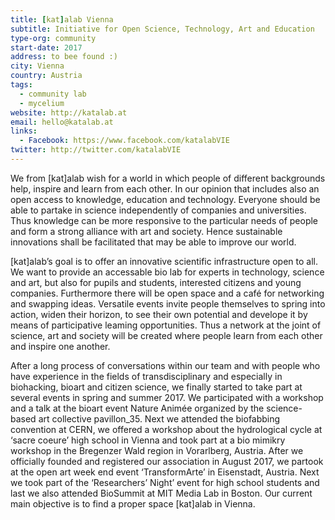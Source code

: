 ```yaml
---
title: [kat]alab Vienna
subtitle: Initiative for Open Science, Technology, Art and Education
type-org: community
start-date: 2017
address: to bee found :)
city: Vienna
country: Austria
tags:
  - community lab
  - mycelium
website: http://katalab.at
email: hello@katalab.at
links:
  - Facebook: https://www.facebook.com/katalabVIE
twitter: http://twitter.com/katalabVIE
---
```


We from [kat]alab wish for a world in which people of different backgrounds help, inspire and learn from each other. In our opinion that includes also an open access to knowledge, education and technology. Everyone should be able to partake in science independently of companies and universities. Thus knowledge can be more responsive to the particular needs of people and form a strong alliance with art and society. Hence sustainable innovations shall be facilitated that may be able to improve our world.

[kat]alab’s goal is to offer an innovative scientific infrastructure open to all. We want to provide an accessable bio lab for experts in technology, science and art, but also for pupils and students, interested citizens and young companies. Furthermore there will be open space and a café for networking and swapping ideas. Versatile events invite people themselves to spring into action, widen their horizon, to see their own potential and develope it by means of participative leaming opportunities. Thus a network at the joint of science, art and society will be created where people learn from each other and inspire one another.

After a long process of conversations within our team and with people who have experience in the fields of transdisciplinary and especially in biohacking, bioart and citizen science, we finally started to take part at several events in spring and summer 2017. We participated with a workshop and a talk at the bioart event Nature Animée organized by the science-based art collective pavillon_35. Next we attended the biofabbing convention at CERN, we offered a workshop about the hydrological cycle at ‘sacre coeure’ high school in Vienna and took part at a bio mimikry workshop in the Bregenzer Wald region in Vorarlberg, Austria. After we officially founded and registered our association in August 2017, we partook at the open art week end event ‘TransformArte’ in Eisenstadt, Austria. Next we took part of the ‘Researchers’ Night’ event for high school students and last we also attended BioSummit at MIT Media Lab in Boston. Our current main objective is to find a proper space [kat]alab in Vienna.
